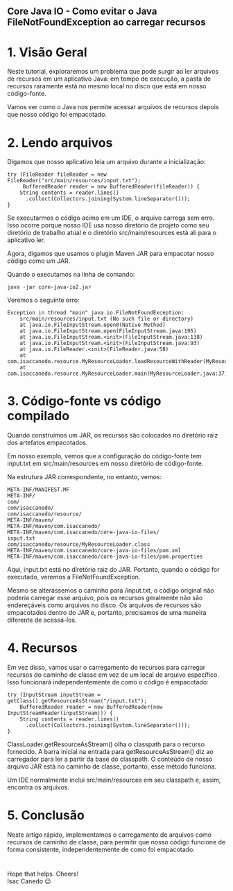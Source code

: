 ## Core Java IO - Como evitar o Java FileNotFoundException ao carregar recursos

# 1. Visão Geral
Neste tutorial, exploraremos um problema que pode surgir ao ler arquivos de recursos em um aplicativo Java: em tempo de execução, a pasta de recursos raramente está no mesmo local no disco que está em nosso código-fonte.

Vamos ver como o Java nos permite acessar arquivos de recursos depois que nosso código foi empacotado.

# 2. Lendo arquivos
Digamos que nosso aplicativo leia um arquivo durante a inicialização:

```
try (FileReader fileReader = new FileReader("src/main/resources/input.txt"); 
     BufferedReader reader = new BufferedReader(fileReader)) {
    String contents = reader.lines()
      .collect(Collectors.joining(System.lineSeparator()));
}
```

Se executarmos o código acima em um IDE, o arquivo carrega sem erro. Isso ocorre porque nosso IDE usa nosso diretório de projeto como seu diretório de trabalho atual e o diretório src/main/resources está ali para o aplicativo ler.

Agora, digamos que usamos o plugin Maven JAR para empacotar nosso código como um JAR.

Quando o executamos na linha de comando:

```
java -jar core-java-io2.jar
```

Veremos o seguinte erro:

```
Exception in thread "main" java.io.FileNotFoundException: 
    src/main/resources/input.txt (No such file or directory)
	at java.io.FileInputStream.open0(Native Method)
	at java.io.FileInputStream.open(FileInputStream.java:195)
	at java.io.FileInputStream.<init>(FileInputStream.java:138)
	at java.io.FileInputStream.<init>(FileInputStream.java:93)
	at java.io.FileReader.<init>(FileReader.java:58)
	at com.isaccanedo.resource.MyResourceLoader.loadResourceWithReader(MyResourceLoader.java:14)
	at com.isaccanedo.resource.MyResourceLoader.main(MyResourceLoader.java:37)
```

# 3. Código-fonte vs código compilado
Quando construímos um JAR, os recursos são colocados no diretório raiz dos artefatos empacotados.

Em nosso exemplo, vemos que a configuração do código-fonte tem input.txt em src/main/resources em nosso diretório de código-fonte.

Na estrutura JAR correspondente, no entanto, vemos:

```
META-INF/MANIFEST.MF
META-INF/
com/
com/isaccanedo/
com/isaccanedo/resource/
META-INF/maven/
META-INF/maven/com.isaccanedo/
META-INF/maven/com.isaccanedo/core-java-io-files/
input.txt
com/isaccanedo/resource/MyResourceLoader.class
META-INF/maven/com.isaccanedo/core-java-io-files/pom.xml
META-INF/maven/com.isaccanedo/core-java-io-files/pom.properties
```

Aqui, input.txt está no diretório raiz do JAR. Portanto, quando o código for executado, veremos a FileNotFoundException.

Mesmo se alterássemos o caminho para /input.txt, o código original não poderia carregar esse arquivo, pois os recursos geralmente não são endereçáveis como arquivos no disco. Os arquivos de recursos são empacotados dentro do JAR e, portanto, precisamos de uma maneira diferente de acessá-los.

# 4. Recursos
Em vez disso, vamos usar o carregamento de recursos para carregar recursos do caminho de classe em vez de um local de arquivo específico. Isso funcionará independentemente de como o código é empacotado:

```
try (InputStream inputStream = getClass().getResourceAsStream("/input.txt");
    BufferedReader reader = new BufferedReader(new InputStreamReader(inputStream))) {
    String contents = reader.lines()
      .collect(Collectors.joining(System.lineSeparator()));
}
```

ClassLoader.getResourceAsStream() olha o classpath para o recurso fornecido. A barra inicial na entrada para getResourceAsStream() diz ao carregador para ler a partir da base do classpath. O conteúdo de nosso arquivo JAR está no caminho de classe, portanto, esse método funciona.

Um IDE normalmente inclui src/main/resources em seu classpath e, assim, encontra os arquivos.

# 5. Conclusão
Neste artigo rápido, implementamos o carregamento de arquivos como recursos de caminho de classe, para permitir que nosso código funcione de forma consistente, independentemente de como foi empacotado.

# 

Hope that helps. Cheers!<br>
Isac Canedo 😉